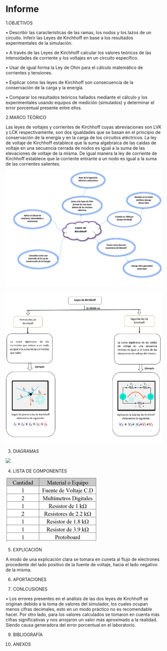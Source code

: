 # Informe
1.OBJETIVOS 

•	Describir las características de las ramas, los nodos y los lazos de un circuito. Inferir las Leyes de Kirchhoff en base a los resultados experimentales de la simulación. 

• A través de las Leyes de Kirchhoff	calcular los valores teóricos de las intensidades de corriente y los voltajes en un circuito específico.  

• Usar de igual forma la Ley de Ohm para el cálculo matemático de corrientes y tensiones.

•	Explicar cómo las leyes de Kirchhoff son consecuencia de la conservación de la carga y la energía.

•	Comparar los resultados teóricos hallados mediante el cálculo y los experimentales usando equipos de medición (simulados) y determinar el error porcentual presente entre ellos.


2.MARCO TEÓRICO

Las leyes de voltajes y corrientes de Kirchhoff cuyas abreviaciones son LVK y LCK respectivamente, son dos igualdades que se basan en el principio de conservación de la energía y en la carga de los circuitos eléctricos. La ley de voltaje de Kirchhoff establece que la suma algebraica de las caídas de voltaje en una secuencia cerrada de nodos es igual a la suma de las elevaciones de voltaje de la misma. De igual manera la ley de corriente de Kirchhoff establece que la corriente entrante a un nodo es igual a la suma de las corrientes salientes.


![](img/Mapa%20mental%202.jpeg)

![](img/Mapa%20Mental%201.jpeg)

3. DIAGRAMAS

![](img/Diagrama%20Circuito%20Eléctrico.jpg)

4. LISTA DE COMPONENTES

![](img/Material%20y%20Equipo%20Requerido.jpg)

5. EXPLICACIÓN 

A modo de una explicación clara se tomara en cuneta al flujo de electrones procedente del lado positivo de la fuente de voltaje, hacia el lado negativo de la misma. 

6. APORTACIONES

7. CONLCUSIONES

• Los errores presentes en el análisis de las dos leyes de Kirchhoff se originan debido a la toma de valores del simulador, los cuales ocupan menos cifras decimales, esto en un modo práctico no es recomendable hacer. Por otro lado, para los valores calculados se tomaron en cuenta más cifras significativas y nos arrojaron un valor más aproximado a la realidad. Siendo causa generadora del error porcentual en el laboratorio. 

9. BIBLIOGRAFÍA 


10. ANEXOS

